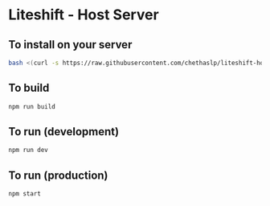 # Liteshift - Host Server

## To install on your server
```bash
bash <(curl -s https://raw.githubusercontent.com/chethaslp/liteshift-host/refs/heads/main/install.sh)
```

## To build
```bash
npm run build
```

## To run (development)
```bash
npm run dev
```

## To run (production)
```bash
npm start
```
